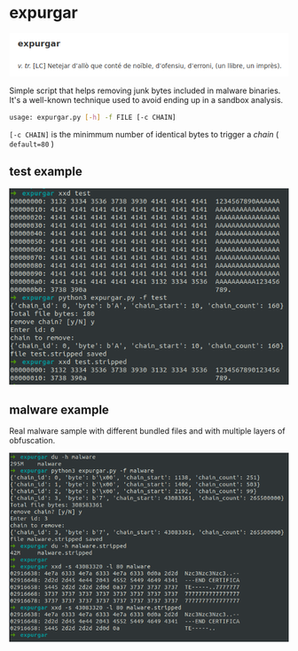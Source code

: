 # expurgar

![](https://github.com/martibarri/expurgar/blob/main/img/expurgar.png?raw=true)

Simple script that helps removing junk bytes included in malware binaries.
It's a well-known technique used to avoid ending up in a sandbox analysis.

```bash
usage: expurgar.py [-h] -f FILE [-c CHAIN]
```

`[-c CHAIN]` is the minimmum number of identical bytes to trigger a _chain_ ( `default=80` )


## test example

![](https://github.com/martibarri/expurgar/blob/main/img/example_test.png?raw=true)

## malware example

Real malware sample with different bundled files and with multiple layers of obfuscation.

![](https://github.com/martibarri/expurgar/blob/main/img/example_malware.png?raw=true)
